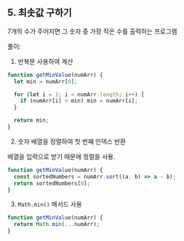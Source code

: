 ## 5. 최솟값 구하기

7개의 수가 주어지면 그 숫자 중 가장 작은 수를 출력하는 프로그램

풀이:

1. 반복문 사용하여 계산

```js
function getMinValue(numArr) {
  let min = numArr[0];

  for (let i = 1; i < numArr.length; i++) {
    if (numArr[i] < min) min = numArr[i];
  }

  return min;
}
```

2. 숫자 배열을 정렬하여 첫 번째 인덱스 반환

배열을 입력으로 받기 때문에 정렬을 사용.

```js
function getMinValue(numArr) {
  const sortedNumbers = numArr.sort((a, b) => a - b);
  return sortedNumbers[0];
}
```

3. `Math.min()` 메서드 사용

```js
function getMinValue(numArr) {
  return Math.min(...numArr);
}
```
